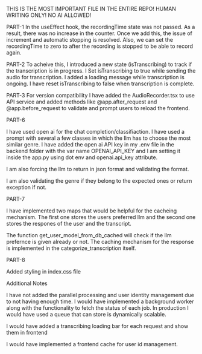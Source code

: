 THIS IS THE MOST IMPORTANT FILE IN THE ENTIRE REPO! HUMAN WRITING ONLY! NO AI ALLOWED!

PART-1 
In the useEffect hook, the recordingTime state was not passed. As a result, there was no increase in the counter. Once we add this, the issue of increment and automatic stopping is resolved. Also, we can set the recordingTime to zero to after the recording is stopped to be able to record again. 


PART-2
To acheive this, I introduced a new state (isTranscribing) to track if the transcription is in progress.
I Set isTranscribing to true while sending the audio for transcription. I added a loading message 
while transcription is ongoing. I have reset isTranscribing to false when transcription is complete.

PART-3
For version compatibility I have added the AudioRecorder.tsx to use API service and added methods like @app.after_request and @app.before_request to validate and prompt users to reload the frontend.


PART-6

I have used open ai for the chat completion/classifiaction. I have used a prompt with several a few classes in which the 
llm has to choose the most similar genre. I have added the open ai API key in my .env file in the backend folder with the
var name OPENAI_API_KEY and I am setting it inside the app.py using dot env and openai.api_key attribute.

I am also forcing the llm to return in json format and validating the format.

I am also validating the genre if they belong to the expected ones or return exception if not.


PART-7

I have implemented two maps that would be helpful for the cacheing mechanism. The first one stores the users preferred llm
and the second one stores the respones of the user and the transcript. 

The function get_user_model_from_db_cached will check if the llm prefernce is given already or not. The caching mechanism for the
response is implemented in the categorize_transcription itself. 

PART-8

Added styling in index.css file


Additional Notes

I have not added the parallel processing and user identity management due to not having enough time. I would have implemented
a background worker along with the functionality to fetch the status of each job. In production I would have used a queue that can store is dynamically scalable.

I would have added a transcribing loading bar for each request and show them in frontend

I would have implemented a frontend cache for user id management.